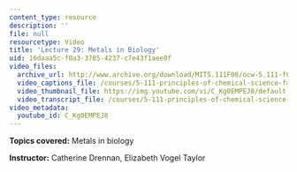 ```yaml
---
content_type: resource
description: ''
file: null
resourcetype: Video
title: 'Lecture 29: Metals in Biology'
uid: 16daaa5c-f0a3-3785-4237-c7e43f1aee8f
video_files:
  archive_url: http://www.archive.org/download/MIT5.111F08/ocw-5.111-f08-lec29_300k.mp4
  video_captions_file: /courses/5-111-principles-of-chemical-science-fall-2008/0894a8c289a45edda440ca96f37b9fb3_C_Kg0EMPEJ8.vtt
  video_thumbnail_file: https://img.youtube.com/vi/C_Kg0EMPEJ8/default.jpg
  video_transcript_file: /courses/5-111-principles-of-chemical-science-fall-2008/389d11f24635ea8ff1daa2c70980fd31_C_Kg0EMPEJ8.pdf
video_metadata:
  youtube_id: C_Kg0EMPEJ8
---
```


**Topics covered:** Metals in biology

**Instructor:** Catherine Drennan, Elizabeth Vogel Taylor